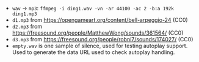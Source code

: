 - `wav` -> `mp3`: `ffmpeg -i ding1.wav -vn -ar 44100 -ac 2 -b:a 192k ding1.mp3`
- `d1.mp3` from https://opengameart.org/content/bell-arpeggio-24 (CC0)
- `d2.mp3` from https://freesound.org/people/MatthewWong/sounds/361564/ (CC0)
- `d3.mp3` from https://freesound.org/people/robni7/sounds/174027/ (CC0)
- `empty.wav` is one sample of silence, used for testing autoplay support. Used to generate the data URL used to check autoplay handling.
